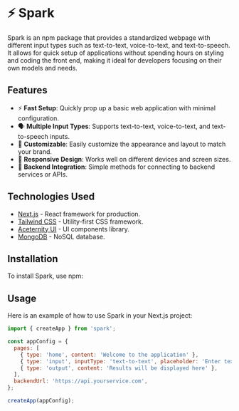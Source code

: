 # ⚡ Spark

Spark is an npm package that provides a standardized webpage with different input types such as text-to-text, voice-to-text, and text-to-speech. It allows for quick setup of applications without spending hours on styling and coding the front end, making it ideal for developers focusing on their own models and needs.

## Features
- ⚡ **Fast Setup**: Quickly prop up a basic web application with minimal configuration.
- 🗣️ **Multiple Input Types**: Supports text-to-text, voice-to-text, and text-to-speech inputs.
- 🎨 **Customizable**: Easily customize the appearance and layout to match your brand.
- 📱 **Responsive Design**: Works well on different devices and screen sizes.
- 🔗 **Backend Integration**: Simple methods for connecting to backend services or APIs.

## Technologies Used
- [Next.js](https://nextjs.org) - React framework for production.
- [Tailwind CSS](https://tailwindcss.com) - Utility-first CSS framework.
- [Aceternity UI](https://ui.aceternity.com/) - UI components library.
- [MongoDB](https://www.mongodb.com) - NoSQL database.

## Installation
To install Spark, use npm:
## Usage
Here is an example of how to use Spark in your Next.js project:

```javascript
import { createApp } from 'spark';

const appConfig = {
  pages: [
    { type: 'home', content: 'Welcome to the application' },
    { type: 'input', inputType: 'text-to-text', placeholder: 'Enter text here...' },
    { type: 'output', content: 'Results will be displayed here' },
  ],
  backendUrl: 'https://api.yourservice.com',
};

createApp(appConfig);
